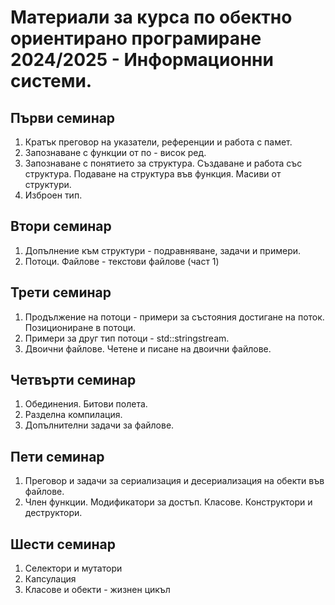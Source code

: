 # Материали за курса по обектно ориентирано програмиране 2024/2025 - Информационни системи.

## Първи семинар
1. Кратък преговор на указатели, референции и работа с памет.
2. Запознаване с функции от по - висок ред.
3. Запознаване с понятието за структура.
   Създаване и работа със структура.
   Подаване на структура във функция.
   Масиви от структури.
4. Изброен тип.

## Втори семинар
1. Допълнение към структури - подравняване, задачи и примери.
2. Потоци. Файлове - текстови файлове (част 1)

## Трети семинар
1. Продължение на потоци - примери за състояния достигане на поток. Позициониране в потоци.
2. Примери за друг тип потоци - std::stringstream.
3. Двоични файлове. Четене и писане на двоични файлове.

## Четвърти семинар
1. Обединения. Битови полета.
2. Разделна компилация.
3. Допълнителни задачи за файлове.

## Пети семинар
1. Преговор и задачи за сериализация и десериализация на обекти във файлове.
2. Член функции. Модификатори за достъп. Класове. Конструктори и деструктори.

## Шести семинар
1. Селектори и мутатори
2. Капсулация
3. Класове и обекти - жизнен цикъл
